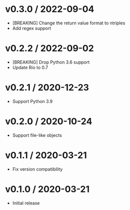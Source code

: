 
v0.3.0 / 2022-09-04
===================

  * [BREAKING] Change the return value format to ntriples
  * Add regex support

v0.2.2 / 2022-09-02
===================

  * [BREAKING] Drop Python 3.6 support
  * Update Rio to 0.7

v0.2.1 / 2020-12-23
===================

  * Support Python 3.9

v0.2.0 / 2020-10-24
===================

  * Support file-like objects

v0.1.1 / 2020-03-21
===================

  * Fix version compatibility

v0.1.0 / 2020-03-21
===================

  * Initial release
